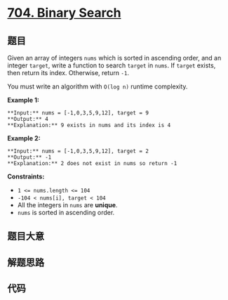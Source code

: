 # [704. Binary Search](https://leetcode.com/problems/binary-search)

## 题目

Given an array of integers `nums` which is sorted in ascending order, and an
integer `target`, write a function to search `target` in `nums`. If `target`
exists, then return its index. Otherwise, return `-1`.

You must write an algorithm with `O(log n)` runtime complexity.



**Example 1:**

    
    
    **Input:** nums = [-1,0,3,5,9,12], target = 9
    **Output:** 4
    **Explanation:** 9 exists in nums and its index is 4
    

**Example 2:**

    
    
    **Input:** nums = [-1,0,3,5,9,12], target = 2
    **Output:** -1
    **Explanation:** 2 does not exist in nums so return -1
    



**Constraints:**

  * `1 <= nums.length <= 104`
  * `-104 < nums[i], target < 104`
  * All the integers in `nums` are **unique**.
  * `nums` is sorted in ascending order.


## 题目大意

## 解题思路

## 代码

```javascript

```
